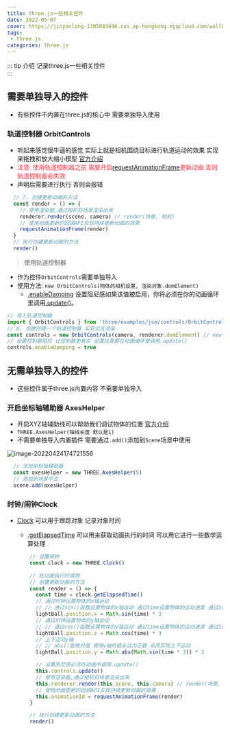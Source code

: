 ```yaml
---
title: three.js一些相关控件
date: 2022-05-07
cover: https://jinyanlong-1305883696.cos.ap-hongkong.myqcloud.com/wallhaven-dpzjzg.jpg
tags:
 - three.js
categories: three.js
---
```


::: tip 介绍
记录three.js一些相关控件<br>
:::

<!-- more -->



## 需要单独导入的控件

* 有些控件不内置在three.js的核心中 需要单独导入使用

### 轨道控制器 OrbitControls

* 听起来感觉很牛逼的感觉 实际上就是相机围绕目标进行轨道运动的效果 实现来拖拽和放大缩小模型 [官方介绍](https://threejs.org/docs/index.html?q=OrbitControls#examples/zh/controls/OrbitControls)
* <font color=#ff3040>注意: 使用轨道控制器之前 需要开启[requestAnimationFrame](https://developer.mozilla.org/zh-CN/docs/Web/API/window/requestAnimationFrame)更新动画 否则轨道控制器会失效</font>
* 声明后需要进行执行 否则会报错

```js
  // 7. 创建更新动画的方法
  const render = () => {
    // 使用渲染器,通过相机将场景渲染出来
    renderer.render(scene, camera) // render(场景, 相机)
    // 使用动画更新的回调API实现持续更新动画的效果
    requestAnimationFrame(render)
  }
  // 执行创建更新动画的方法
  render()
```

> 使用轨道控制器

* 作为控件`OrbitControls`需要单独导入 
* 使用方法: `new OrbitControls(物体的相机设置, 渲染对象.domElement)`
  * [.enableDamping](https://threejs.org/docs/index.html?q=OrbitControls#examples/zh/controls/OrbitControls.enableDamping) 设置阻尼感如果该值被启用，你将必须在你的动画循环里调用[.update()](https://threejs.org/docs/index.html?q=OrbitControls#examples/zh/controls/OrbitControls.update)。


```js
// 导入轨道控制器
import { OrbitControls } from 'three/examples/jsm/controls/OrbitControls'
// 6. 创建创建一个轨道控制器 实现交互渲染
const controls = new OrbitControls(camera, renderer.domElement) // new OrbitControls(相机, 渲染器Dom元素)
// 设置控制器阻尼 让控制器更真实 设置后需要在动画循环里调用.update()
controls.enableDamping = true
```

## 无需单独导入的控件

* 这些控件属于three.js内置内容 不需要单独导入

### **开启坐标轴辅助器 AxesHelper**

* 开启XYZ轴辅助线可以帮助我们调试物体的位置 [官方介绍](https://threejs.org/docs/index.html?q=AxesHelper#api/zh/helpers/AxesHelper)
* `THREE.AxesHelper(轴线长度 默认是1)`
* 不需要单独导入内置插件 需要通过`.add()`添加到`Scene`场景中使用

![image-20220424174721556](https://jinyanlong-1305883696.cos.ap-hongkong.myqcloud.com/image-20220424174721556.png)

```js
  // 添加坐标轴辅助器
  const axesHelper = new THREE.AxesHelper(5)
  // 添加到场景中去
  scene.add(axesHelper)
```

### **时钟/闹钟Clock**

* [Clock](https://threejs.org/docs/index.html?q=clock#api/zh/core/Clock) 可以用于跟踪对象 记录对象时间

  * [.getElapsedTime](https://threejs.org/docs/index.html?q=clock#api/zh/core/Clock.getElapsedTime) 可以用来获取动画执行的时间 可以用它进行一些数学运算处理

  ```js
      // 设置闹钟
      const clock = new THREE.Clock()
      
      // 在动画执行时调用
      // 创建更新动画的方法
      const render = () => {
        const time = clock.getElapsedTime()
        // 通过时钟设置物体的x轴运动
        // // 通过sin()函数设置物体的x轴运动 通过time设置物体的运动速度 通过3设置物体的运动范围
        lightBall.position.x = Math.sin(time) * 3 
        // 通过时钟设置物体的y轴运动
        // // 通过cos()函数设置物体的y轴运动 通过time设置物体的运动速度 通过3设置物体的运动范围
        lightBall.position.z = Math.cos(time) * 3 
        // 上下运动y轴
        // // abs()取绝对值 使得y轴的值永远为正数 从而实现上下运动
        lightBall.position.y = Math.abs(Math.sin(time * 3)) * 2 
  
        // 设置阻尼感必须在动画中调用.update()
        this.controls.update()
        // 使用渲染器,通过相机将场景渲染出来
        this.renderer.render(this.scene, this.camera) // render(场景, 相机)
        // 使用动画更新的回调API实现持续更新动画的效果
        this.animationId = requestAnimationFrame(render)
      }
  
      // 执行创建更新动画的方法
      render()
      
  ```

  
